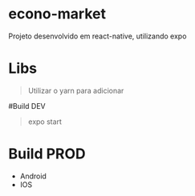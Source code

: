# econo-market

Projeto desenvolvido em react-native, utilizando expo

# Libs
> Utilizar o yarn para adicionar 

#Build DEV
  > expo start

# Build PROD
- Android
- IOS
